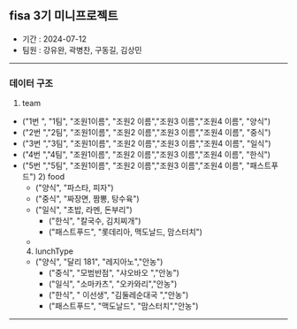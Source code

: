 ## fisa 3기 미니프로젝트

  - 기간 : 2024-07-12 
  - 팀원 : 강유완, 곽병찬, 구동길, 김상민
    
***

### 데이터 구조
  1) team
- ("1번 ", "1팀", "조원1이름", "조원2 이름","조원3 이름","조원4 이름", "양식")
- ("2번 ","2팀", "조원1이름", "조원2 이름","조원3 이름","조원4 이름", "중식")
- ("3번 ","3팀", "조원1이름", "조원2 이름","조원3 이름","조원4 이름", "일식")
- ("4번 ","4팀", "조원1이름", "조원2 이름","조원3 이름","조원4 이름", "한식")
- ("5번 ","5팀", "조원1이름", "조원2 이름","조원3 이름","조원4 이름", "패스트푸드")
  2) food
    - ("양식", "파스타, 피자")
    - ("중식", "짜장면, 짬뽕, 탕수육")
    - ("일식", "초밥, 라멘, 돈부리")
		- ("한식", "칼국수, 김치찌개")
		- ("패스트푸드", "롯데리아, 맥도날드, 맘스터치")
  - 
  4) lunchType
    - ("양식", "달리 181", "레지아노","안농")
		- ("중식", "모범반점", "샤오바오 ","안농")
		- ("일식", "소마카츠", "오카와리","안농")
		- ("한식", " 이선생", "김둘레순대국 ","안농")
		- ("패스트푸드", "맥도날드",	"맘스터치","안농")

***




